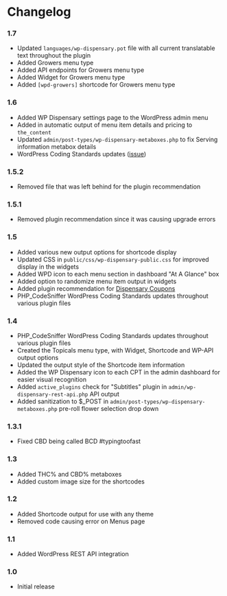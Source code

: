 # Changelog

### 1.7
* Updated `languages/wp-dispensary.pot` file with all current translatable text throughout the plugin
* Added Growers menu type
* Added API endpoints for Growers menu type
* Added Widget for Growers menu type
* Added `[wpd-growers]` shortcode for Growers menu type

### 1.6
* Added WP Dispensary settings page to the WordPress admin menu
* Added in automatic output of menu item details and pricing to `the_content`
* Updated `admin/post-types/wp-dispensary-metaboxes.php` to fix Serving information metabox details
* WordPress Coding Standards updates ([issue](https://github.com/deviodigital/wp-dispensary/issues/1))

### 1.5.2
* Removed file that was left behind for the plugin recommendation

### 1.5.1
* Removed plugin recommendation since it was causing upgrade errors

### 1.5
* Added various new output options for shortcode display
* Updated CSS in `public/css/wp-dispensary-public.css` for improved display in the widgets
* Added WPD icon to each menu section in dashboard "At A Glance" box
* Added option to randomize menu item output in widgets
* Added plugin recommendation for [Dispensary Coupons](https://wordpress.org/plugins/dispensary-coupons/)
* PHP_CodeSniffer WordPress Coding Standards updates throughout various plugin files

### 1.4
* PHP_CodeSniffer WordPress Coding Standards updates throughout various plugin files
* Created the Topicals menu type, with Widget, Shortcode and WP-API output options
* Updated the output style of the Shortcode item information
* Added the WP Dispensary icon to each CPT in the admin dashboard for easier visual recognition
* Added `active_plugins` check for "Subtitles" plugin in `admin/wp-dispensary-rest-api.php` API output
* Added sanitization to $_POST in `admin/post-types/wp-dispensary-metaboxes.php` pre-roll flower selection drop down

### 1.3.1
* Fixed CBD being called BCD #typingtoofast

### 1.3
* Added THC% and CBD% metaboxes
* Added custom image size for the shortcodes

### 1.2
* Added Shortcode output for use with any theme
* Removed code causing error on Menus page

### 1.1
* Added WordPress REST API integration

### 1.0
* Initial release
